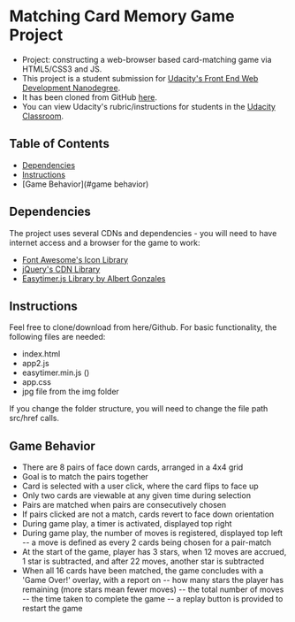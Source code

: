 # Matching Card Memory Game Project

- Project: constructing a web-browser based card-matching game via HTML5/CSS3 and JS.
- This project is a student submission for [Udacity's Front End Web Development Nanodegree](https://www.udacity.com/course/front-end-web-developer-nanodegree--nd001).
- It has been cloned from GitHub [here](https://github.com/udacity/fend-project-memory-game).
- You can view Udacity's rubric/instructions for students in the [Udacity Classroom](https://classroom.udacity.com/me).


## Table of Contents

- [Dependencies](#dependencies)
- [Instructions](#instructions)
- [Game Behavior](#game behavior)


## Dependencies
The project uses several CDNs and dependencies - you will need to have internet access and a browser for the game to work:
- [Font Awesome's Icon Library](https://fontawesome.com/v4.7.0/get-started/)
- [jQuery's CDN Library](https://code.jquery.com/jquery/)
- [Easytimer.js Library by Albert Gonzales](https://github.com/albert-gonzalez/easytimer.js/)


## Instructions

Feel free to clone/download from here/Github.
For basic functionality, the following files are needed:
- index.html
- app2.js
- easytimer.min.js ()
- app.css
- jpg file from the img folder

If you change the folder structure, you will need to change the file path src/href calls.


## Game Behavior
- There are 8 pairs of face down cards, arranged in a 4x4 grid
- Goal is to match the pairs together
- Card is selected with a user click, where the card flips to face up
- Only two cards are viewable at any given time during selection
- Pairs are matched when pairs are consecutively chosen
- If pairs clicked are not a match, cards revert to face down orientation
- During game play, a timer is activated, displayed top right
- During game play, the number of moves is registered, displayed top left
-- a move is defined as every 2 cards being chosen for a pair-match
- At the start of the game, player has 3 stars, when 12 moves are accrued, 1 star is subtracted, and after 22 moves, another star is subtracted
- When all 16 cards have been matched, the game concludes with a 'Game Over!' overlay, with a report on
-- how many stars the player has remaining (more stars mean fewer moves)
-- the total number of moves
-- the time taken to complete the game
-- a replay button is provided to restart the game





